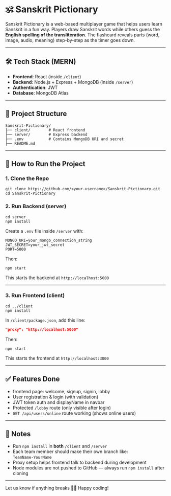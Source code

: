 # 🕉️ Sanskrit Pictionary

Sanskrit Pictionary is a web-based multiplayer game that helps users learn Sanskrit in a fun way. Players draw Sanskrit words while others guess the **English spelling of the transliteration**. The flashcard reveals parts (word, image, audio, meaning) step-by-step as the timer goes down.

---

## 🛠 Tech Stack (MERN)

- **Frontend**: React (inside `/client`)
- **Backend**: Node.js + Express + MongoDB (inside `/server`)
- **Authentication**: JWT
- **Database**: MongoDB Atlas

---

## 📁 Project Structure

```
Sanskrit-Pictionary/
├── client/        # React frontend
├── server/        # Express backend
├── .env           # Contains MongoDB URI and secret
├── README.md
```

---

## 🔧 How to Run the Project

### 1. Clone the Repo

```in bash terminal
git clone https://github.com/<your-username>/Sanskrit-Pictionary.git
cd Sanskrit-Pictionary
```

### 2. Run Backend (server)

```in bash terminal
cd server
npm install
```

Create a `.env` file inside `/server` with:

```
MONGO_URI=your_mongo_connection_string
JWT_SECRET=your_jwt_secret
PORT=5000
```

Then:

```in bash terminal
npm start
```

This starts the backend at `http://localhost:5000`

---

### 3. Run Frontend (client)

```in bash terminal
cd ../client
npm install
```

In `/client/package.json`, add this line:

```json
"proxy": "http://localhost:5000"
```

Then:

```in bash terminal
npm start
```

This starts the frontend at `http://localhost:3000`

---

## ✅ Features Done

- frontend page: welcome, signup, signin, lobby
- User registration & login (with validation)
- JWT token auth and displayName in navbar
- Protected `/lobby` route (only visible after login)
- `GET /api/users/online` route working (shows online users)

---

## 📌 Notes

- Run `npm install` in **both** `/client` and `/server`
- Each team member should make their own branch like:  
  `TeamName-YourName`
- Proxy setup helps frontend talk to backend during development
- Node modules are not pushed to GitHub — always run `npm install` after cloning

---

Let us know if anything breaks 🧠🚧 Happy coding!
